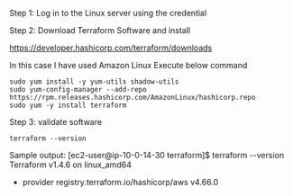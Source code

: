 Step 1: Log in to the Linux server using the credential

Step 2: Download Terraform Software and install  

https://developer.hashicorp.com/terraform/downloads

In this case I have used Amazon Linux 
Execute below command
```
sudo yum install -y yum-utils shadow-utils
sudo yum-config-manager --add-repo https://rpm.releases.hashicorp.com/AmazonLinux/hashicorp.repo
sudo yum -y install terraform
```
Step 3: validate software 
```
terraform --version
```
Sample output:
[ec2-user@ip-10-0-14-30 terraform]$ terraform --version
Terraform v1.4.6
on linux_amd64
+ provider registry.terraform.io/hashicorp/aws v4.66.0

